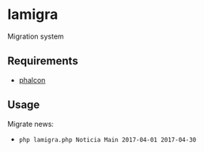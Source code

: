 # lamigra
Migration system
## Requirements
* [phalcon](https://phalconphp.com/es/)
## Usage

Migrate news:
* `php lamigra.php Noticia Main 2017-04-01 2017-04-30`
